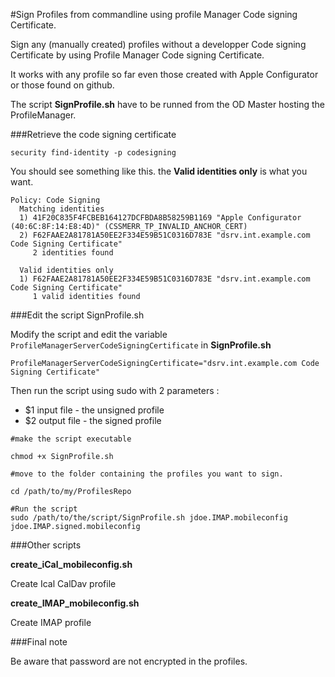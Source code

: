 #Sign Profiles from commandline using profile Manager Code signing Certificate.

Sign any (manually created) profiles without a developper Code signing Certificate by using Profile Manager Code signing Certificate.

It works with any profile so far even those created with Apple Configurator or those found on github.

The script **SignProfile.sh** have to be runned from the OD Master hosting the ProfileManager.


###Retrieve the code signing certificate 



```
security find-identity -p codesigning
```
You should see something like this.
the **Valid identities only** is what you want.

```
Policy: Code Signing
  Matching identities
  1) 41F20C835F4FCBEB164127DCFBDA8B58259B1169 "Apple Configurator (40:6C:8F:14:E8:4D)" (CSSMERR_TP_INVALID_ANCHOR_CERT)
  2) F62FAAE2A81781A50EE2F334E59B51C0316D783E "dsrv.int.example.com Code Signing Certificate"
     2 identities found

  Valid identities only
  1) F62FAAE2A81781A50EE2F334E59B51C0316D783E "dsrv.int.example.com Code Signing Certificate"
     1 valid identities found

```

###Edit the script SignProfile.sh

Modify the script and edit the variable `ProfileManagerServerCodeSigningCertificate` in **SignProfile.sh**

```
ProfileManagerServerCodeSigningCertificate="dsrv.int.example.com Code Signing Certificate"
```


Then run the script using sudo with 2 parameters :

- $1 input file - the unsigned profile
- $2 output file - the signed profile

```
#make the script executable

chmod +x SignProfile.sh

#move to the folder containing the profiles you want to sign.

cd /path/to/my/ProfilesRepo

#Run the script 
sudo /path/to/the/script/SignProfile.sh jdoe.IMAP.mobileconfig jdoe.IMAP.signed.mobileconfig

```

###Other scripts

**create_iCal_mobileconfig.sh**Create Ical CalDav profile**create_IMAP_mobileconfig.sh**

Create IMAP profile


###Final note

Be aware that password are not encrypted in the profiles.